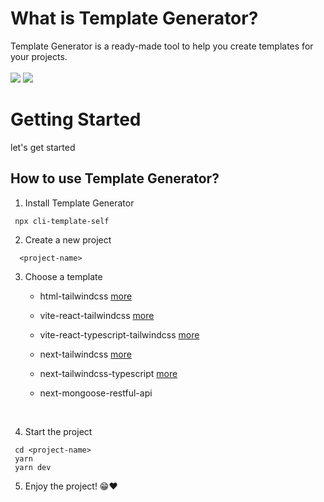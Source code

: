 # What is Template Generator?
Template Generator is a ready-made tool to help you create templates for your projects.\
<br />
![](https://img.shields.io/github/last-commit/Marineux/cli-template?style=flat-square)
![](https://img.shields.io/github/languages/count/Marineux/cli-template)

# Getting Started

let's get started

## How to use Template Generator?

1. Install Template Generator

```
 npx cli-template-self
```

2. Create a new project

```
  <project-name>
```

3. Choose a template

   - html-tailwindcss [more](https://github.com/Marineux/cli-template-doc/tree/main/templates/Template-Vanila-TailwindCSS)
   - vite-react-tailwindcss [more](https://github.com/Marineux/cli-template-doc/tree/main/templates/template-vite-react-tailwindcss)
   - vite-react-typescript-tailwindcss [more](https://github.com/Marineux/cli-template-doc/tree/main/templates/template-vite-react-tailwindcss-typescript)
   - next-tailwindcss [more](https://github.com/Marineux/cli-template-doc/tree/main/templates/template-next-tailwindcss)
   - next-tailwindcss-typescript [more](https://github.com/Marineux/cli-template-self/tree/main/templates/next-tailwind-tsx)
   - next-mongoose-restful-api
   
      <br />

4. Start the project

```
 cd <project-name>
 yarn
 yarn dev
```

5. Enjoy the project! 😁❤
